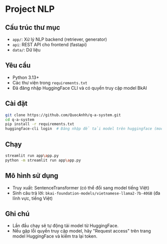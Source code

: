 # Project NLP

## Cấu trúc thư mục
- `app/`: Xử lý NLP backend (retriever, generator)
- `api`: REST API cho frontend (fastapi)
- `data/`: Dữ liệu

## Yêu cầu
- Python 3.13+
- Các thư viện trong `requirements.txt`
- Đã đăng nhập HuggingFace CLI và có quyền truy cập model BkAI

## Cài đặt
```bash
git clone https://github.com/QuocAnhh/q-a-system.git
cd q-a-system
pip install -r requirements.txt
huggingface-cli login  # Đăng nhập để tải model trên huggingface (model gate)
```

## Chạy
```bash
streamlit run app\app.py
python -m streamlit run app\app.py
```

## Mô hình sử dụng
- Truy xuất: SentenceTransformer (có thể đổi sang model tiếng Việt)
- Sinh câu trả lời: `bkai-foundation-models/vietnamese-llama2-7b-40GB` (đa lĩnh vực, tiếng Việt)

## Ghi chú
- Lần đầu chạy sẽ tự động tải model từ HuggingFace.
- Nếu gặp lỗi quyền truy cập model, hãy "Request access" trên trang model HuggingFace và kiểm tra lại token.


